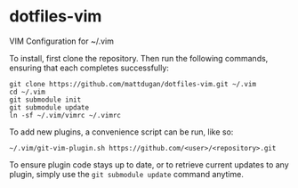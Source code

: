 dotfiles-vim
============

VIM Configuration for ~/.vim

To install, first clone the repository.  Then run the following
commands, ensuring that each completes successfully:

    git clone https://github.com/mattdugan/dotfiles-vim.git ~/.vim
    cd ~/.vim
    git submodule init
    git submodule update
    ln -sf ~/.vim/vimrc ~/.vimrc

To add new plugins, a convenience script can be run, like so:

    ~/.vim/git-vim-plugin.sh https://github.com/<user>/<repository>.git

To ensure plugin code stays up to date, or to retrieve current 
updates to any plugin, simply use the `git submodule update`
command anytime.

